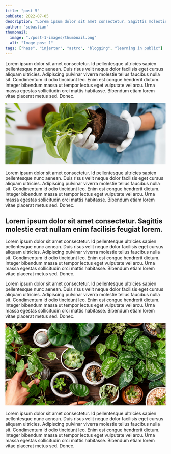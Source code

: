 ```yaml
---
title: "post 5"
pubDate: 2022-07-05
description: "Lorem ipsum dolor sit amet consectetur. Sagittis molestie erat nullam enim facilisis feugiat lorem. Enim nulla imperdiet diam rhoncus eu. Vitae lorem penatibus arcu turpis tristique risus magnis egestas. Duis viverra neque eros nunc commodo amet sit dolor amet. Id ipsum habitant convallis id in proin massa sem ut."
author: "sebastian"
thumbnail:
  image: "./post-1-images/thumbnail.png"
  alt: "Image post 1"
tags: ["hass", "injertar", "astro", "blogging", "learning in public"]
---
```


Lorem ipsum dolor sit amet consectetur. Id pellentesque ultricies sapien pellentesque nunc aenean. Duis risus velit neque dolor facilisis eget cursus aliquam ultricies. Adipiscing pulvinar viverra molestie tellus faucibus nulla sit. Condimentum id odio tincidunt leo. Enim est congue hendrerit dictum. Integer bibendum massa ut tempor lectus eget vulputate vel arcu. Urna massa egestas sollicitudin orci mattis habitasse. Bibendum etiam lorem vitae placerat metus sed. Donec.

![Alt text](./post-1-images/image1.png)

Lorem ipsum dolor sit amet consectetur. Id pellentesque ultricies sapien pellentesque nunc aenean. Duis risus velit neque dolor facilisis eget cursus aliquam ultricies. Adipiscing pulvinar viverra molestie tellus faucibus nulla sit. Condimentum id odio tincidunt leo. Enim est congue hendrerit dictum. Integer bibendum massa ut tempor lectus eget vulputate vel arcu. Urna massa egestas sollicitudin orci mattis habitasse. Bibendum etiam lorem vitae placerat metus sed. Donec.

## Lorem ipsum dolor sit amet consectetur. Sagittis molestie erat nullam enim facilisis feugiat lorem.

Lorem ipsum dolor sit amet consectetur. Id pellentesque ultricies sapien pellentesque nunc aenean. Duis risus velit neque dolor facilisis eget cursus aliquam ultricies. Adipiscing pulvinar viverra molestie tellus faucibus nulla sit. Condimentum id odio tincidunt leo. Enim est congue hendrerit dictum. Integer bibendum massa ut tempor lectus eget vulputate vel arcu. Urna massa egestas sollicitudin orci mattis habitasse. Bibendum etiam lorem vitae placerat metus sed. Donec.

Lorem ipsum dolor sit amet consectetur. Id pellentesque ultricies sapien pellentesque nunc aenean. Duis risus velit neque dolor facilisis eget cursus aliquam ultricies. Adipiscing pulvinar viverra molestie tellus faucibus nulla sit. Condimentum id odio tincidunt leo. Enim est congue hendrerit dictum. Integer bibendum massa ut tempor lectus eget vulputate vel arcu. Urna massa egestas sollicitudin orci mattis habitasse. Bibendum etiam lorem vitae placerat metus sed. Donec.

![Alt text](./post-1-images/image2.png)

Lorem ipsum dolor sit amet consectetur. Id pellentesque ultricies sapien pellentesque nunc aenean. Duis risus velit neque dolor facilisis eget cursus aliquam ultricies. Adipiscing pulvinar viverra molestie tellus faucibus nulla sit. Condimentum id odio tincidunt leo. Enim est congue hendrerit dictum. Integer bibendum massa ut tempor lectus eget vulputate vel arcu. Urna massa egestas sollicitudin orci mattis habitasse. Bibendum etiam lorem vitae placerat metus sed. Donec.
